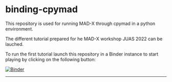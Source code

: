 # binding-cpymad

This repository is used for running MAD-X through cpymad in a python environment.

The different tutorial prepared for he MAD-X workshop JUAS 2022 can be lauched.

To run the first tutorial launch this repository in a Binder instance to start playing by clicking on the following button:

[![Binder](https://mybinder.org/badge_logo.svg)](https://mybinder.org/v2/gh/fusterma/JUAS2022/HEAD?filepath=Tutorial1_Part1.ipynb)

---
